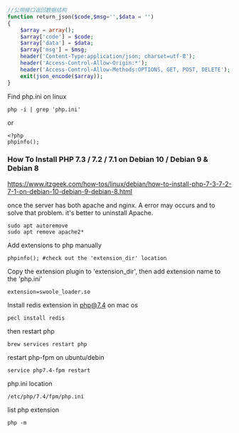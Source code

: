 ```php
//公用接口返回数据结构
function return_json($code,$msg='',$data = '')
{
    $array = array();
    $array['code'] = $code;
    $array['data'] = $data;
    $array['msg'] = $msg;
    header('Content-Type:application/json; charset=utf-8');
    header('Access-Control-Allow-Origin:*');
    header('Access-Control-Allow-Methods:OPTIONS, GET, POST, DELETE');
    exit(json_encode($array));
}
```
Find php.ini on linux
```shell script
php -i | grep 'php.ini'
```
or 
```shell script
<?php
phpinfo();
```
### How To Install PHP 7.3 / 7.2 / 7.1 on Debian 10 / Debian 9 & Debian 8
https://www.itzgeek.com/how-tos/linux/debian/how-to-install-php-7-3-7-2-7-1-on-debian-10-debian-9-debian-8.html

once the server has both apache and nginx. A error may occurs and to solve that problem. it's better to uninstall Apache.
```shell script
sudo apt autoremove
sudo apt remove apache2*
```

Add extensions to php manually 
```shell script
phpinfo(); #check out the 'extension_dir' location
```
Copy the extension plugin to 'extension_dir', then add extension name to the 'php.ini'
```shell script
extension=swoole_loader.so
```

Install redis extension in php@7.4 on mac os 
```shell script
pecl install redis
``` 
then restart php
```shell script
brew services restart php
```
restart php-fpm on ubuntu/debin
```shell script
service php7.4-fpm restart
```
php.ini location 
```shell script
/etc/php/7.4/fpm/php.ini
```

list php extension
```shell
php -m
```